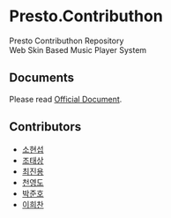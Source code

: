 # Presto.Contributhon
Presto Contributhon Repository  
Web Skin Based Music Player System

## Documents
Please read [Official Document](http://kodnix.com/Services/Presto/Document).

## Contributors
- [소현섭](https://github.com/iodes)
- [조태상](https://github.com/Web-Engine)
- [최진용](https://github.com/SteaI)
- [천영도](https://github.com/youngdo212)
- [박준호](https://github.com/JunHoPark93)
- [이희찬](https://github.com/amorfati0310)
